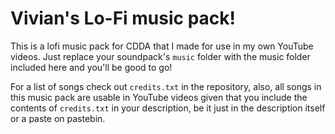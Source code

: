 # Vivian's Lo-Fi music pack!

This is a lofi music pack for CDDA that I made for use in my own YouTube videos. Just replace your soundpack's `music` folder with the music folder included here and you'll be good to go!

For a list of songs check out `credits.txt` in the repository, also, all songs in this music pack are usable in YouTube videos given that you include the contents of `credits.txt` in your description, be it just in the description itself or a paste on pastebin.
